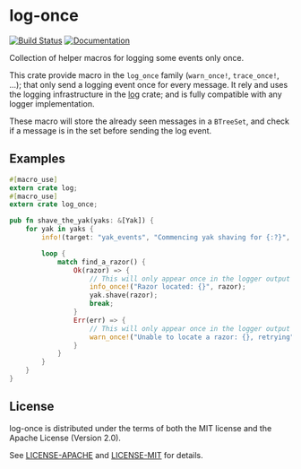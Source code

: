 # log-once

[![Build Status](https://travis-ci.org/Luthaf/log-once.svg?branch=master)](https://travis-ci.org/Luthaf/log-once)
[![Documentation](https://img.shields.io/badge/doc-docs.rs-green.svg)](https://docs.rs/log-once/)

Collection of helper macros for logging some events only once.

This crate provide macro in the `log_once` family (`warn_once!`,
`trace_once!`, ...); that only send a logging event once for every message.
It rely and uses the logging infrastructure in the [log][log] crate; and
is fully compatible with any logger implementation.

These macro will store the already seen messages in a `BTreeSet`, and check
if a message is in the set before sending the log event.

[log]: https://crates.io/crates/log

## Examples

```rust
#[macro_use]
extern crate log;
#[macro_use]
extern crate log_once;

pub fn shave_the_yak(yaks: &[Yak]) {
    for yak in yaks {
        info!(target: "yak_events", "Commencing yak shaving for {:?}", yak);

        loop {
            match find_a_razor() {
                Ok(razor) => {
                    // This will only appear once in the logger output for each razor
                    info_once!("Razor located: {}", razor);
                    yak.shave(razor);
                    break;
                }
                Err(err) => {
                    // This will only appear once in the logger output for each error
                    warn_once!("Unable to locate a razor: {}, retrying", err);
                }
            }
        }
    }
}
```

## License

log-once is distributed under the terms of both the MIT license and the
Apache License (Version 2.0).

See [LICENSE-APACHE](LICENSE-APACHE) and [LICENSE-MIT](LICENSE-MIT) for details.
